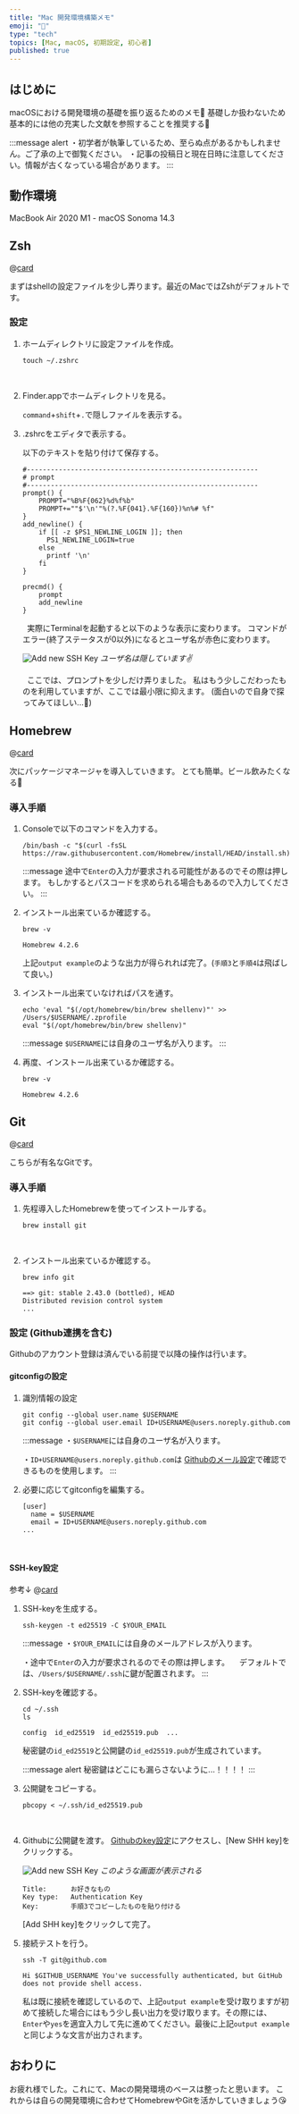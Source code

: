 ```yaml
---
title: "Mac 開発環境構築メモ"
emoji: "🔧"
type: "tech"
topics: [Mac, macOS, 初期設定, 初心者]
published: true
---
```


## はじめに

macOSにおける開発環境の基礎を振り返るためのメモ📝
基礎しか扱わないため基本的には他の充実した文献を参照することを推奨する🫡

:::message alert
・初学者が執筆しているため、至らぬ点があるかもしれません。ご了承の上で御覧ください。
・記事の投稿日と現在日時に注意してください。情報が古くなっている場合があります。
:::

## 動作環境

MacBook Air 2020 M1 - macOS Sonoma 14.3

## Zsh

@[card](https://www.zsh.org/)

まずはshellの設定ファイルを少し弄ります。最近のMacではZshがデフォルトです。

### 設定

1. ホームディレクトリに設定ファイルを作成。

    ```sh:console
    touch ~/.zshrc
    ```

    &nbsp;

2. Finder.appでホームディレクトリを見る。

    `command`+`shift`+`.`で隠しファイルを表示する。
    &nbsp;

3. .zshrcをエディタで表示する。

    以下のテキストを貼り付けて保存する。

    ```sh:~/.zshrc
    #----------------------------------------------------------
    # prompt
    #----------------------------------------------------------
    prompt() {
        PROMPT="%B%F{062}%d%f%b"
        PROMPT+=""$'\n'"%(?.%F{041}.%F{160})%n%# %f"
    }
    add_newline() {
        if [[ -z $PS1_NEWLINE_LOGIN ]]; then
          PS1_NEWLINE_LOGIN=true
        else
          printf '\n'
        fi
    }

    precmd() {
        prompt
        add_newline
    }
    ```

    &nbsp;
    実際にTerminalを起動すると以下のような表示に変わります。
    コマンドがエラー(終了ステータスが0以外)になるとユーザ名が赤色に変わります。

    ![Add new SSH Key](/images/articles/init/prompt.png)
    *ユーザ名は隠しています✌️*

    &nbsp;
    ここでは、プロンプトを少しだけ弄りました。
    私はもう少しこだわったものを利用していますが、ここでは最小限に抑えます。
    (面白いので自身で探ってみてほしい...🥺)

## Homebrew

@[card](https://brew.sh)

次にパッケージマネージャを導入していきます。
とても簡単。ビール飲みたくなる🍻

### 導入手順

1. Consoleで以下のコマンドを入力する。

    ```sh:console
    /bin/bash -c "$(curl -fsSL https://raw.githubusercontent.com/Homebrew/install/HEAD/install.sh)"
    ```

    :::message
    途中で`Enter`の入力が要求される可能性があるのでその際は押します。
    もしかするとパスコードを求められる場合もあるので入力してください。
    :::
    &nbsp;

2. インストール出来ているか確認する。

    ```sh:console
    brew -v
    ```

    ```text:output example
    Homebrew 4.2.6
    ```

    上記`output example`のような出力が得られれば完了。(`手順3`と`手順4`は飛ばして良い。)
    &nbsp;

3. インストール出来ていなければパスを通す。

    ```sh:console
    echo 'eval "$(/opt/homebrew/bin/brew shellenv)"' >> /Users/$USERNAME/.zprofile
    eval "$(/opt/homebrew/bin/brew shellenv)"
    ```

    :::message
    `$USERNAME`には自身のユーザ名が入ります。
    :::
    &nbsp;

4. 再度、インストール出来ているか確認する。

    ```sh:console
    brew -v
    ```

    ```text:output example
    Homebrew 4.2.6
    ```

## Git

@[card](https://git-scm.com/)

こちらが有名なGitです。

### 導入手順

1. 先程導入したHomebrewを使ってインストールする。

    ```sh:console
    brew install git
    ```

    &nbsp;

2. インストール出来ているか確認する。

    ```sh:console
    brew info git
    ```

    ```text:output example
    ==> git: stable 2.43.0 (bottled), HEAD
    Distributed revision control system
    ...
    ```

### 設定 (Github連携を含む)

Githubのアカウント登録は済んでいる前提で以降の操作は行います。

#### gitconfigの設定

1. 識別情報の設定

    ```sh:console
    git config --global user.name $USERNAME
    git config --global user.email ID+USERNAME@users.noreply.github.com
    ```

    :::message
    ・`$USERNAME`には自身のユーザ名が入ります。

    ・`ID+USERNAME@users.noreply.github.com`は
    [Githubのメール設定](https://github.com/settings/emails)で確認できるものを使用します。
    :::
    &nbsp;

2. 必要に応じてgitconfigを編集する。

    ```text:~/.gitconfig
    [user]
      name = $USERNAME
      email = ID+USERNAME@users.noreply.github.com
    ...
    ```

    &nbsp;

#### SSH-key設定

参考↓
@[card](https://docs.github.com/ja/authentication/connecting-to-github-with-ssh/generating-a-new-ssh-key-and-adding-it-to-the-ssh-agent)

1. SSH-keyを生成する。

    ```sh:console
    ssh-keygen -t ed25519 -C $YOUR_EMAIL
    ```

    :::message
    ・`$YOUR_EMAIL`には自身のメールアドレスが入ります。

    ・途中で`Enter`の入力が要求されるのでその際は押します。
    　デフォルトでは、`/Users/$USERNAME/.ssh`に鍵が配置されます。
    :::
    &nbsp;

2. SSH-keyを確認する。

    ```sh:console
    cd ~/.ssh
    ls
    ```

    ```text:output example
    config  id_ed25519  id_ed25519.pub  ...
    ```

    秘密鍵の`id_ed25519`と公開鍵の`id_ed25519.pub`が生成されています。

    :::message alert
    秘密鍵はどこにも漏らさないように...！！！！
    :::
    &nbsp;

3. 公開鍵をコピーする。

    ```sh:console
    pbcopy < ~/.ssh/id_ed25519.pub
    ```

    &nbsp;

4. Githubに公開鍵を渡す。
    [Githubのkey設定](https://github.com/settings/keys)にアクセスし、[New SHH key]をクリックする。

    ![Add new SSH Key](/images/articles/init/keyadd.png)
    *このような画面が表示される*

    ```text
    Title:      お好きなもの
    Key type:   Authentication Key
    Key:        手順3でコピーしたものを貼り付ける
    ```

    [Add SHH key]をクリックして完了。
    &nbsp;

5. 接続テストを行う。

    ```sh:console
    ssh -T git@github.com
    ```

    ```text:output example
    Hi $GITHUB_USERNAME You've successfully authenticated, but GitHub does not provide shell access.
    ```

    私は既に接続を確認しているので、上記`output example`を受け取りますが初めて接続した場合にはもう少し長い出力を受け取ります。その際には、`Enter`や`yes`を適宜入力して先に進めてください。最後に上記`output example`と同じような文言が出力されます。

## おわりに

お疲れ様でした。これにて、Macの開発環境のベースは整ったと思います。
これからは自らの開発環境に合わせてHomebrewやGitを活かしていきましょう😘
